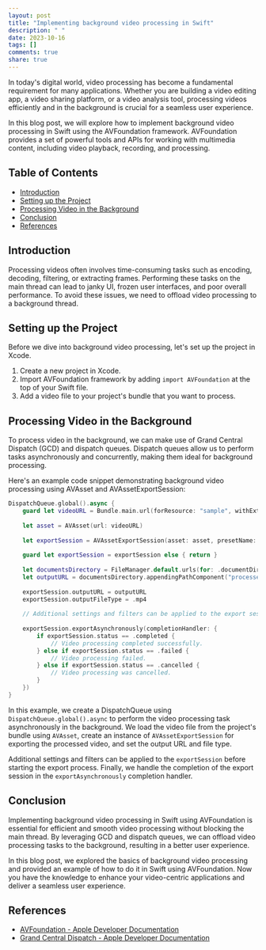 ```yaml
---
layout: post
title: "Implementing background video processing in Swift"
description: " "
date: 2023-10-16
tags: []
comments: true
share: true
---
```


In today's digital world, video processing has become a fundamental requirement for many applications. Whether you are building a video editing app, a video sharing platform, or a video analysis tool, processing videos efficiently and in the background is crucial for a seamless user experience.

In this blog post, we will explore how to implement background video processing in Swift using the AVFoundation framework. AVFoundation provides a set of powerful tools and APIs for working with multimedia content, including video playback, recording, and processing.

## Table of Contents
- [Introduction](#introduction)
- [Setting up the Project](#setting-up-the-project)
- [Processing Video in the Background](#processing-video-in-the-background)
- [Conclusion](#conclusion)
- [References](#references)

## Introduction
Processing videos often involves time-consuming tasks such as encoding, decoding, filtering, or extracting frames. Performing these tasks on the main thread can lead to janky UI, frozen user interfaces, and poor overall performance. To avoid these issues, we need to offload video processing to a background thread.

## Setting up the Project
Before we dive into background video processing, let's set up the project in Xcode.

1. Create a new project in Xcode.
2. Import AVFoundation framework by adding `import AVFoundation` at the top of your Swift file.
3. Add a video file to your project's bundle that you want to process.

## Processing Video in the Background
To process video in the background, we can make use of Grand Central Dispatch (GCD) and dispatch queues. Dispatch queues allow us to perform tasks asynchronously and concurrently, making them ideal for background processing.

Here's an example code snippet demonstrating background video processing using AVAsset and AVAssetExportSession:

```swift
DispatchQueue.global().async {
    guard let videoURL = Bundle.main.url(forResource: "sample", withExtension: "mp4") else { return }
    
    let asset = AVAsset(url: videoURL)
    
    let exportSession = AVAssetExportSession(asset: asset, presetName: AVAssetExportPresetHighestQuality)
    
    guard let exportSession = exportSession else { return }
    
    let documentsDirectory = FileManager.default.urls(for: .documentDirectory, in: .userDomainMask).first!
    let outputURL = documentsDirectory.appendingPathComponent("processedVideo.mp4")
    
    exportSession.outputURL = outputURL
    exportSession.outputFileType = .mp4
    
    // Additional settings and filters can be applied to the export session if needed.
    
    exportSession.exportAsynchronously(completionHandler: {
        if exportSession.status == .completed {
            // Video processing completed successfully.
        } else if exportSession.status == .failed {
            // Video processing failed.
        } else if exportSession.status == .cancelled {
            // Video processing was cancelled.
        }
    })
}
```

In this example, we create a DispatchQueue using `DispatchQueue.global().async` to perform the video processing task asynchronously in the background. We load the video file from the project's bundle using `AVAsset`, create an instance of `AVAssetExportSession` for exporting the processed video, and set the output URL and file type.

Additional settings and filters can be applied to the `exportSession` before starting the export process. Finally, we handle the completion of the export session in the `exportAsynchronously` completion handler.

## Conclusion
Implementing background video processing in Swift using AVFoundation is essential for efficient and smooth video processing without blocking the main thread. By leveraging GCD and dispatch queues, we can offload video processing tasks to the background, resulting in a better user experience.

In this blog post, we explored the basics of background video processing and provided an example of how to do it in Swift using AVFoundation. Now you have the knowledge to enhance your video-centric applications and deliver a seamless user experience.

## References
- [AVFoundation - Apple Developer Documentation](https://developer.apple.com/documentation/avfoundation)
- [Grand Central Dispatch - Apple Developer Documentation](https://developer.apple.com/documentation/dispatch)